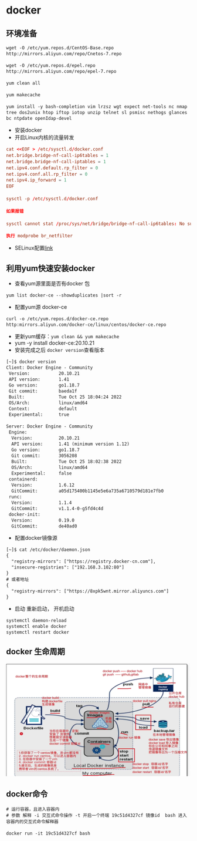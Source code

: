 # docker

## 环境准备
```text
wget -O /etc/yum.repos.d/CentOS-Base.repo http://mirrors.aliyun.com/repo/Cnetos-7.repo

wget -O /etc/yum.repos.d/epel.repo http://mirrors.aliyun.com/repo/epel-7.repo

yum clean all

yum makecache

yum install -y bash-completion vim lrzsz wgt expect net-tools nc nmap tree dos2unix htop iftop iotop unzip telnet sl psmisc nethogs glances bc ntpdate openIdap-devel
```
* 安装docker
* 开启Linux内核的流量转发
```conf
cat <<EOF > /etc/sysctl.d/docker.conf
net.bridge.bridge-nf-call-ip6tables = 1
net.bridge.bridge-nf-call-iptables = 1
net.ipv4.conf.default.rp_filter = 0
net.ipv4.conf.all.rp_filter = 0
net.ipv4.ip_forward = 1
EOF

sysctl -p /etc/sysctl.d/docker.conf

如果报错

sysctl cannot stat /proc/sys/net/bridge/bridge-nf-call-ip6tables: No such file or directory

执行 modprobe br_netfilter
```
* SELinux配置[link](https://help.aliyun.com/document_detail/157022.html)

## 利用yum快速安装docker

* 查看yum源里面是否有docker 包
```shell
yum list docker-ce --showduplicates |sort -r
```
* 配置yum源 docker-ce
```shell
curl -o /etc/yum.repos.d/docker-ce.repo http:mirrors.aliyun.com/docker-ce/linux/centos/docker-ce.repo
```
* 更新yum缓存：`yum clean && yum makecache`
* yum -y install docker-ce:20.10.21
* 安装完成之后 `docker version`查看版本
```text
[~]$ docker version
Client: Docker Engine - Community
 Version:           20.10.21
 API version:       1.41
 Go version:        go1.18.7
 Git commit:        baeda1f
 Built:             Tue Oct 25 18:04:24 2022
 OS/Arch:           linux/amd64
 Context:           default
 Experimental:      true

Server: Docker Engine - Community
 Engine:
  Version:          20.10.21
  API version:      1.41 (minimum version 1.12)
  Go version:       go1.18.7
  Git commit:       3056208
  Built:            Tue Oct 25 18:02:38 2022
  OS/Arch:          linux/amd64
  Experimental:     false
 containerd:
  Version:          1.6.12
  GitCommit:        a05d175400b1145e5e6a735a6710579d181e7fb0
 runc:
  Version:          1.1.4
  GitCommit:        v1.1.4-0-g5fd4c4d
 docker-init:
  Version:          0.19.0
  GitCommit:        de40ad0
```
* 配置docker镜像源
```text
[~]$ cat /etc/docker/daemon.json
{
  "registry-mirrors": ["https://registry.docker-cn.com"],
  "insecure-registries": ["192.168.3.102:80"]
}
# 或者地址
{
  "registry-mirrors": ["https://8xpk5wnt.mirror.aliyuncs.com"]
}
```
* 启动 重新启动， 开机启动
```shell
systemctl daemon-reload
systemctl enable docker
systemctl restart docker
```

## docker 生命周期
![img](./detail.png)

## docker命令
```shell
# 运行容器，且进入容器内
# 参数 解释 -i 交互式命令操作 -t 开启一个终端 19c51d4327cf 镜像id  bash 进入容器内的交互式命令解释器

docker run -it 19c51d4327cf bash
```
